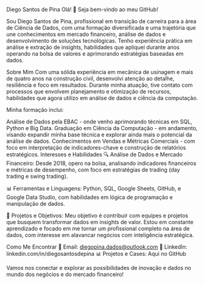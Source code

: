 Diego Santos de Pina
Olá! 👋 Seja bem-vindo ao meu GitHub!

Sou Diego Santos de Pina, profissional em transição de carreira para a área de Ciência de Dados, com uma formação diversificada e uma trajetória que une conhecimentos em mercado financeiro, análise de dados e desenvolvimento de soluções tecnológicas. Tenho experiência prática em análise e extração de insights, habilidades que apliquei durante anos operando na bolsa de valores e aprimorando estratégias baseadas em dados.

Sobre Mim
Com uma sólida experiência em mecânica de usinagem e mais de quatro anos na construção civil, desenvolvi atenção ao detalhe, resiliência e foco em resultados. Durante minha atuação, tive contato com processos que envolvem planejamento e otimização de recursos, habilidades que agora utilizo em análise de dados e ciência da computação.

Minha formação inclui:

Análise de Dados pela EBAC - onde venho aprimorando técnicas em SQL, Python e Big Data.
Graduação em Ciência da Computação - em andamento, visando expandir minha base técnica e explorar ainda mais o potencial da análise de dados.
Conhecimentos em Vendas e Métricas Comerciais - com foco em interpretação de indicadores-chave e construção de relatórios estratégicos.
Interesses e Habilidades
🔍 Análise de Dados e Mercado Financeiro: Desde 2018, opero na bolsa, analisando indicadores financeiros e métricas de desempenho, com foco em estratégias de trading (day trading e swing trading).

📊 Ferramentas e Linguagens: Python, SQL, Google Sheets, GitHub, e Google Data Studio, com habilidades em lógica de programação e manipulação de dados.

🚀 Projetos e Objetivos: Meu objetivo é contribuir com equipes e projetos que busquem transformar dados em insights de valor. Estou em constante aprendizado e focado em me tornar um profissional completo na área de dados, com interesse em alavancar negócios com inteligência estratégica.

Como Me Encontrar
📧 Email: diegopina.dados@outlook.com
🔗 LinkedIn: linkedin.com/in/diegosantosdepina
📊 Projetos e Cases: Aqui no GitHub

Vamos nos conectar e explorar as possibilidades de inovação e dados no mundo dos negócios e do mercado financeiro!

